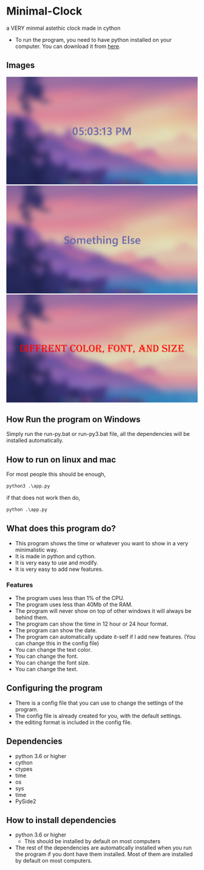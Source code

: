 # Minimal-Clock
 a VERY minmal astethic clock made in cython

- To run the program, you need to have python installed on your computer. You can download it from [here](https://www.python.org/downloads/).

## Images
![image](images/image1.png)
![image](images/image2.png)
![image](images/image3.png)

## How Run the program on Windows
Simply run the run-py.bat or run-py3.bat file, all the dependencies will be installed automatically.

## How to run on linux and mac
For most people this should be enough,
```cmd
python3 .\app.py
```
if that does not work then do,
```cmd
python .\app.py
```

## What does this program do?
- This program shows the time or whatever you want to show in a very minimalistic way.
- It is made in python and cython.
- It is very easy to use and modify.
- It is very easy to add new features.

### Features
- The program uses less than 1% of the CPU.
- The program uses less than 40Mb of the RAM.
- The program will never show on top of other windows it will always be behind them.
- The program can show the time in 12 hour or 24 hour format.
- The program can show the date.
- The program can automatically update it-self if I add new features. (You can change this in the config file)
- You can change the text color.
- You can change the font.
- You can change the font size.
- You can change the text.

## Configuring the program
- There is a config file that you can use to change the settings of the program.
- The config file is already created for you, with the default settings.
- the editing format is included in the config file.

## Dependencies
- python 3.6 or higher
- cython
- ctypes
- time
- os
- sys
- time
- PySide2

## How to install dependencies
- python 3.6 or higher
  - This should be installed by default on most computers
- The rest of the dependencies are automatically installed when you run the program if you dont have them installed. Most of them are installed by default on most computers.